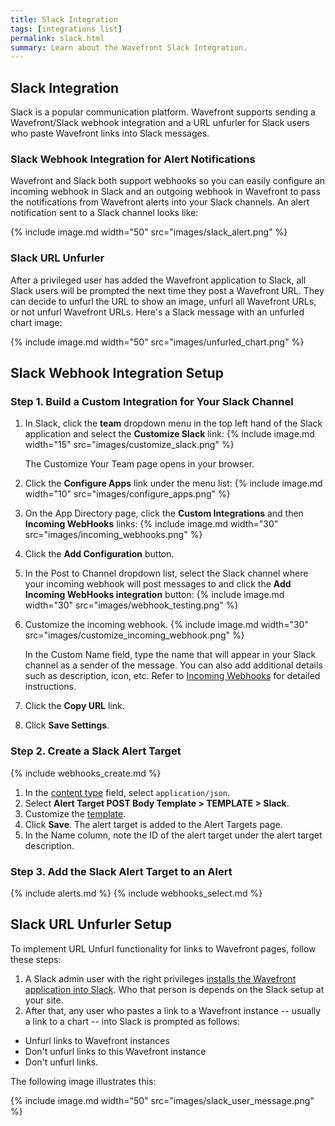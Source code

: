 ```yaml
---
title: Slack Integration
tags: [integrations list]
permalink: slack.html
summary: Learn about the Wavefront Slack Integration.
---
```

## Slack Integration

Slack is a popular communication platform. Wavefront supports sending a Wavefront/Slack webhook integration and a URL unfurler for Slack users who paste Wavefront links into Slack messages.

### Slack Webhook Integration for Alert Notifications

Wavefront and Slack both support webhooks so you can easily configure an incoming webhook in Slack and an outgoing webhook in Wavefront to pass the notifications from Wavefront alerts into your Slack channels. An alert notification sent to a Slack channel looks like:

{% include image.md width="50" src="images/slack_alert.png" %}

### Slack URL Unfurler

After a privileged user has added the Wavefront application to Slack, all Slack users will be prompted the next time they post a Wavefront URL. They can decide to unfurl the URL to show an image, unfurl all Wavefront URLs, or not unfurl Wavefront URLs. Here's a Slack message with an unfurled chart image:

{% include image.md width="50" src="images/unfurled_chart.png" %}

## Slack Webhook Integration Setup



### Step 1. Build a Custom Integration for Your Slack Channel
1. In Slack, click the **team** dropdown menu in the top left hand of the Slack application and select the **Customize Slack** link:
{% include image.md width="15" src="images/customize_slack.png" %}

    The Customize Your Team page opens in your browser.
1. Click the **Configure Apps** link under the menu list:
{% include image.md width="10" src="images/configure_apps.png" %}
1. On the App Directory page, click the **Custom Integrations** and then **Incoming WebHooks** links:
{% include image.md width="30" src="images/incoming_webhooks.png" %}
1. Click the **Add Configuration** button.
1. In the Post to Channel dropdown list, select the Slack channel where your incoming webhook will post messages to and click the **Add Incoming WebHooks integration** button:
{% include image.md width="30" src="images/webhook_testing.png" %}
1. Customize the incoming webhook.
{% include image.md width="30" src="images/customize_incoming_webhook.png" %}

   In the Custom Name field, type the name that will appear in your Slack channel as a sender of the message.  You can also add additional details such as description, icon, etc. Refer to [Incoming Webhooks](https://api.slack.com/incoming-webhooks) for detailed instructions.
1. Click the **Copy URL** link.
1. Click **Save Settings**.

### Step 2. Create a Slack Alert Target

{% include webhooks_create.md %}
1. In the [content type](https://docs.wavefront.com/webhooks_alert_notification.html#creating-a-webhook) field, select `application/json`.
1. Select **Alert Target POST Body Template > TEMPLATE > Slack**.
1. Customize the [template](https://docs.wavefront.com/alert_target_customizing.html).
1. Click **Save**. The alert target is added to the Alert Targets page.
1. In the Name column, note the ID of the alert target under the alert target description.

### Step 3. Add the Slack Alert Target to an Alert

{% include alerts.md %}
{% include webhooks_select.md %}

## Slack URL Unfurler Setup

To implement URL Unfurl functionality for links to Wavefront pages, follow these steps:

1. A Slack admin user with the right privileges <a href="https://slack.com/oauth/v2/authorize?client_id=2279130001.809926228192&scope=commands,links:write,users:read&user_scope=links:read"> installs the Wavefront application into Slack</a>. Who that person is depends on the Slack setup at your site.
1. After that, any user who pastes a link to a Wavefront instance -- usually a link to a chart -- into Slack is prompted as follows:
  * Unfurl links to Wavefront instances
  * Don't unfurl links to this Wavefront instance
  * Don't unfurl links.

  The following image illustrates this:

  {% include image.md width="50" src="images/slack_user_message.png" %}


